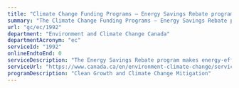```yaml
---
title: "Climate Change Funding Programs – Energy Savings Rebate program"
summary: "The Climate Change Funding Programs – Energy Savings Rebate program service from Environment and Climate Change Canada is not available end-to-end online, according to the GC Service Inventory."
url: "gc/ec/1992"
department: "Environment and Climate Change Canada"
departmentAcronym: "ec"
serviceId: "1992"
onlineEndtoEnd: 0
serviceDescription: "The Energy Savings Rebate program makes energy-efficient products more accessible to people across Ontario. The program provides up to $228 million over two years to participating retailers, big and small, to help Ontario residents afford energy-efficient products."
serviceUrl: "https://www.canada.ca/en/environment-climate-change/services/climate-change/low-carbon-economy-fund/energy-savings-rebate.html"
programDescription: "Clean Growth and Climate Change Mitigation"
---
```


